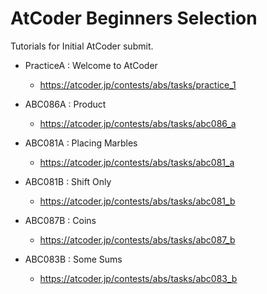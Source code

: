 # AtCoder Beginners Selection

Tutorials for Initial AtCoder submit.

- PracticeA : Welcome to AtCoder
  - https://atcoder.jp/contests/abs/tasks/practice_1

- ABC086A : Product
  - https://atcoder.jp/contests/abs/tasks/abc086_a

- ABC081A : Placing Marbles
  - https://atcoder.jp/contests/abs/tasks/abc081_a

- ABC081B : Shift Only
  - https://atcoder.jp/contests/abs/tasks/abc081_b

- ABC087B : Coins
  - https://atcoder.jp/contests/abs/tasks/abc087_b

- ABC083B : Some Sums
  - https://atcoder.jp/contests/abs/tasks/abc083_b
